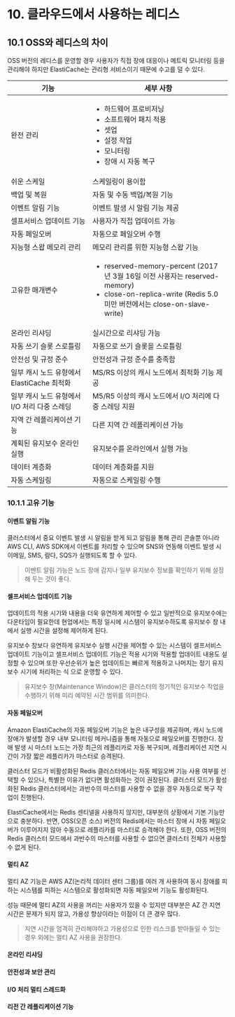 # 10. 클라우드에서 사용하는 레디스

## 10.1 OSS와 레디스의 차이
OSS 버전의 레디스를 운영할 경우 사용자가 직접 장애 대응이나 메트릭 모니터링 등을 관리해야 하지만 ElastiCache는 관리형 서비스이기 때문에 수고를 덜 수 있다.

<table>
    <thead>
        <tr>
            <th>기능</th>
            <th>세부 사항</th>
        </tr>
    </thead>
    <tbody>
        <tr>
            <td>완전 관리</td>
            <td>
                <ul>
                    <li>하드웨어 프로비저닝</li>
                    <li>소프트웨어 패치 적용</li>
                    <li>셋업</li>
                    <li>설정 작업</li>
                    <li>모니터링</li>
                    <li>장애 시 자동 복구</li>
                </ul>
            </td>
        </tr>
        <tr>
            <td>쉬운 스케일</td>
            <td>스케일링이 용이함</td>
        </tr>
        <tr>
            <td>백업 및 복원</td>
            <td>자동 및 수동 백업/복원 기능</td>
        </tr>
        <tr>
            <td>이벤트 알림 기능</td>
            <td>이벤트 발생 시 알림 기능 제공</td>
        </tr>
        <tr>
            <td>셀프서비스 업데이트 기능</td>
            <td>사용자가 직접 업데이트 가능</td>
        </tr>
        <tr>
            <td>자동 페일오버</td>
            <td>자동으로 페일오버 수행</td>
        </tr>
        <tr>
            <td>지능형 스왑 메모리 관리</td>
            <td>메모리 관리를 위한 지능형 스왑 기능</td>
        </tr>
        <tr>
            <td>고유한 매개변수</td>
            <td>
                <ul>
                    <li>reserved-memory-percent (2017년 3월 16일 이전 사용자는 reserved-memory)</li>
                    <li>close-on-replica-write (Redis 5.0 미만 버전에서는 close-on-slave-write)</li>
                </ul>
            </td>
        </tr>
        <tr>
            <td>온라인 리샤딩</td>
            <td>실시간으로 리샤딩 가능</td>
        </tr>
        <tr>
            <td>자동 쓰기 슬롯 스로틀링</td>
            <td>자동으로 쓰기 슬롯을 스로틀링</td>
        </tr>
        <tr>
            <td>안전성 및 규정 준수</td>
            <td>안전성과 규정 준수를 충족함</td>
        </tr>
        <tr>
            <td>일부 캐시 노드 유형에서 ElastiCache 최적화</td>
            <td>MS/RS 이상의 캐시 노드에서 최적화 기능 제공</td>
        </tr>
        <tr>
            <td>일부 캐시 노드 유형에서 I/O 처리 다중 스레딩</td>
            <td>M5/R5 이상의 캐시 노드에서 I/O 처리에 다중 스레딩 지원</td>
        </tr>
        <tr>
            <td>지역 간 레플리케이션 기능</td>
            <td>다른 지역 간 레플리케이션 가능</td>
        </tr>
        <tr>
            <td>계획된 유지보수 온라인 실행</td>
            <td>유지보수를 온라인에서 실행 가능</td>
        </tr>
        <tr>
            <td>데이터 계층화</td>
            <td>데이터 계층화를 지원</td>
        </tr>
        <tr>
            <td>자동 스케일링</td>
            <td>자동으로 스케일링 수행</td>
        </tr>
    </tbody>
</table>

### 10.1.1 고유 기능
#### 이벤트 알림 기능
클러스터에서 중요 이벤트 발생 시 알림을 받게 되고 알림을 통해 관리 콘솔뿐 아니라 AWS CLI, AWS SDK에서 이벤트를 처리할 수 있으며 SNS와 연동해 이벤트 발생 시 이메일, SMS, 람다, SQS가 실행되도록 할 수 있다.

> 이벤트 알림 기능은 노드 장애 감지나 일부 유지보수 정보를 확인하기 위해 설정해 두는 것이 좋다.

#### 셀프서비스 업데이트 기능
업데이트의 적용 시기와 내용을 더욱 유연하게 제어할 수 있고 일반적으로 유지보수에는 다운타임이 필요한데 현업에서는 특정 일시에 시스템이 유지보수하도록 유지보수 창 내에서 실행 시간을 설정해 제어하게 된다.

유지보수 창보다 유연하게 유지보수 실행 시간을 제어할 수 있는 시스템이 셀프서비스 업데이트 기능이고 셀프서비스 업데이트 기능은 적용 시기와 적용할 업데이트 내용도 설정할 수 있으며 또한 우선순위가 높은 업데이트는 빠르게 적용하고 나머지는 정기 유지보수 시기에 처리하는 식 으로 운영할 수 있다.

> 유지보수 창(Maintenance Window)은 클러스터의 정기적인 유지보수 작업을 수행하기 위해 미리 예약된 시간 범위를 의미한다.

#### 자동 페일오버
Amazon ElastiCache의 자동 페일오버 기능은 높은 내구성을 제공하며, 캐시 노드에 장애가 발생할 경우 내부 모니터링 메커니즘을 통해 자동으로 페일오버를 진행한다. 장애 발생 시 마스터 노드는 가장 최근의 레플리카로 자동 복구되며, 레플리케이션 지연 시간이 가장 짧은 레플리카가 마스터로 승격된다.

클러스터 모드가 비활성화된 Redis 클러스터에서는 자동 페일오버 기능 사용 여부를 선택할 수 있으나, 특별한 이유가 없다면 활성화하는 것이 권장된다. 클러스터 모드가 활성화된 Redis 클러스터에서는 과반수의 마스터를 사용할 수 없을 경우 자동으로 복구 작업이 진행된다.

ElastiCache에서는 Redis 센티넬을 사용하지 않지만, 대부분의 상황에서 기본 기능만으로 충분하다. 반면, OSS(오픈 소스) 버전의 Redis에서는 마스터 장애 시 자동 페일오버가 이루어지지 않아 수동으로 레플리카를 마스터로 승격해야 한다. 또한, OSS 버전의 Redis 클러스터 모드에서 과반수의 마스터를 사용할 수 없으면 클러스터 전체가 사용할 수 없게 된다.

#### 멀티 AZ
멀티 AZ 기능은 AWS AZ(논리적 데이터 센터 그룹)를 여러 개 사용하여 동시 장애를 피하는 시스템를 피하는 시스템으로 활성화되면 자동 페일오버 기능도 활성화된다.

성능 때문에 멀티 AZ의 사용을 꺼리는 사용자가 있을 수 있지만 대부분은 AZ 간 지연 시간은 문제가 되지 않고, 가용성 향상이라는 이점이 더 큰 경우 많다.

> 지연 시간을 엄격히 관리해야하고 가용성으로 인한 리스크를 받아들일 수 있는 경우 외에는 멀티 AZ 사용을 권장한다.

#### 온라인 리샤딩


#### 안전성과 보안 관리


#### I/O 처리 멀티 스레드화


#### 리전 간 레플리케이션 기능

